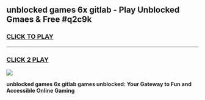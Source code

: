 
## unblocked games 6x gitlab - Play Unblocked Gmaes & Free #q2c9k
<h3>
<a href="https://premium.freeplayer.one?title=unblocked_games_6x_gitlab&ref=01M">CLICK TO PLAY</a></h3>
<hr>

<h3>
<a href="https://premium.freeplayer.one?title=unblocked_games_6x_gitlab&ref=01M">CLICK 2 PLAY</a>
  
</h3>

<a href="https://premium.freeplayer.one?title=unblocked_games_6x_gitlab&ref=01M"><img src="https://clearcache.store/games.png"></a>


**unblocked games 6x gitlab games unblocked: Your Gateway to Fun and Accessible Online Gaming**
